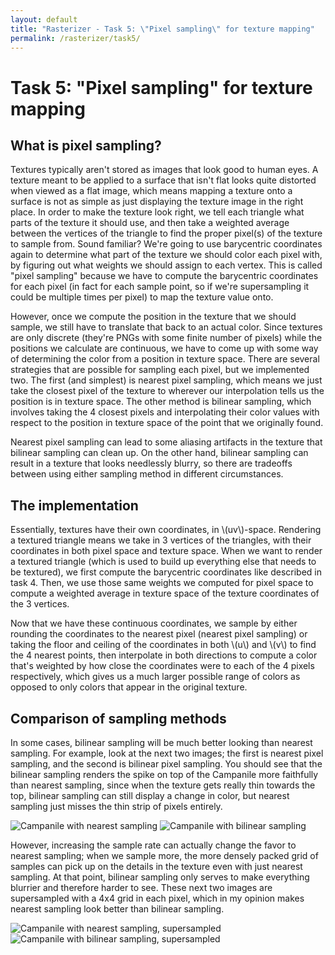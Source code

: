 ```yaml
---
layout: default
title: "Rasterizer - Task 5: \"Pixel sampling\" for texture mapping"
permalink: /rasterizer/task5/
---
```


# Task 5: "Pixel sampling" for texture mapping

## What is pixel sampling?
Textures typically aren't stored as images that look good to human eyes.
A texture meant to be applied to a surface that isn't flat looks quite distorted when viewed as a flat image, which means mapping a texture onto a surface is not as simple as just displaying the texture image in the right place.
In order to make the texture look right, we tell each triangle what parts of the texture it should use, and then take a weighted average between the vertices of the triangle to find the proper pixel(s) of the texture to sample from.
Sound familiar? We're going to use barycentric coordinates again to determine what part of the texture we should color each pixel with, by figuring out what weights we should assign to each vertex. 
This is called "pixel sampling" because we have to compute the barycentric coordinates for each pixel (in fact for each sample point, so if we're supersampling it could be multiple times per pixel) to map the texture value onto.

However, once we compute the position in the texture that we should sample, we still have to translate that back to an actual color. 
Since textures are only discrete (they're PNGs with some finite number of pixels) while the positions we calculate are continuous, we have to come up with some way of determining the color from a position in texture space. 
There are several strategies that are possible for sampling each pixel, but we implemented two. 
The first (and simplest) is nearest pixel sampling, which means we just take the closest pixel of the texture to wherever our interpolation tells us the position is in texture space.
The other method is bilinear sampling, which involves taking the 4 closest pixels and interpolating their color values with respect to the position in texture space of the point that we originally found.

Nearest pixel sampling can lead to some aliasing artifacts in the texture that bilinear sampling can clean up.
On the other hand, bilinear sampling can result in a texture that looks needlessly blurry, so there are tradeoffs between using either sampling method in different circumstances.

## The implementation
Essentially, textures have their own coordinates, in \\(uv\\)-space.
Rendering a textured triangle means we take in 3 vertices of the triangles, with their coordinates in both pixel space and texture space.
When we want to render a textured triangle (which is used to build up everything else that needs to be textured), we first compute the barycentric coordinates like described in task 4.
Then, we use those same weights we computed for pixel space to compute a weighted average in texture space of the texture coordinates of the 3 vertices. 

Now that we have these continuous coordinates, we sample by either rounding the coordinates to the nearest pixel (nearest pixel sampling) or taking the floor and ceiling of the coordinates in both \\(u\\) and \\(v\\) to find the 4 nearest points, then interpolate in both directions to compute a color that's weighted by how close the coordinates were to each of the 4 pixels respectively, which gives us a much larger possible range of colors as opposed to only colors that appear in the original texture.

## Comparison of sampling methods
In some cases, bilinear sampling will be much better looking than nearest sampling. 
For example, look at the next two images; the first is nearest pixel sampling, and the second is bilinear pixel sampling.
You should see that the bilinear sampling renders the spike on top of the Campanile more faithfully than nearest sampling, since when the texture gets really thin towards the top, bilinear sampling can still display a change in color, but nearest sampling just misses the thin strip of pixels entirely.

![Campanile with nearest sampling](/hw-webpages-sp24-spegeerino/docs/assets/hw1images/task5-campanile-nearest)
![Campanile with bilinear sampling](/hw-webpages-sp24-spegeerino/docs/assets/hw1images/task5-campanile-bilinear)

However, increasing the sample rate can actually change the favor to nearest sampling; when we sample more, the more densely packed grid of samples can pick up on the details in the texture even with just nearest sampling. 
At that point, bilinear sampling only serves to make everything blurrier and therefore harder to see. 
These next two images are supersampled with a 4x4 grid in each pixel, which in my opinion makes nearest sampling look better than bilinear sampling.

![Campanile with nearest sampling, supersampled](/hw-webpages-sp24-spegeerino/docs/assets/hw1images/task5-campanile-supersample-nearest)
![Campanile with bilinear sampling, supersampled](/hw-webpages-sp24-spegeerino/docs/assets/hw1images/task5-campanile-supersample-bilinear)
